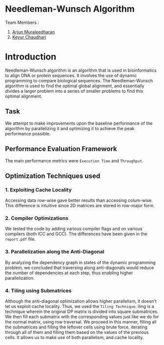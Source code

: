 # Needleman-Wunsch Algorithm

Team Members :

1. <a href="https://github.com/coniferousdyer">Arjun Muraleedharan</a>
2. <a href="https://github.com/keyurchd11">Keyur Chaudhari</a>

# Introduction

Needleman-Wunsch algorithm is an algorithm that is used in bioinformatics to align DNA or protein sequences. It involves the use of dynamic programming to compare biological sequences. The Needleman-Wunsch algorithm is used to find the optimal global alignment, and essentially divides a larger problem into a series of smaller problems to find this optimal alignment.

## Task

We attempt to make improvements upon the baseline performance of the algorithm by parallelizing it and optimizing it to achieve the peak performance possible.

## Performance Evaluation Framework

The main performance metrics were ``Execution Time`` and ``Throughput``.

## Optimization Techniques used

### 1. Exploiting Cache Locality

Accessing data row-wise gave better results than accessing colum-wise. This difference is intuitive since 2D matrices are stored in row-major form.

### 2. Compiler Optimizations

We tested the code by adding various compiler flags and on various compilers (both ICC and GCC). The differences have been given in the ``report.pdf`` file.

### 3. Parallelization along the Anti-Diagonal

By analyzing the dependency graph in states of the dynamic programming problem, we concluded that traversing along anti-diagonals would reduce the number of dependencies at each step, thus enabling higher parallelization.

### 4. Tiling using Submatrices

Although the anti-diagonal optimization allows higher parallelism, it doesn't let us exploit cache locality. Thus, we used the ``Tiling Technique``. iling is a technique wherein the original DP matrix is divided into square submatrices. We then fill each submatrix with the corresponding values just like we do for the normal matrix, using row traversal. We proceed in this manner, filling all the submatrices and filling the leftover cells using brute force, iterating through all of them and filling them based on the values of the previous cells. It allows us to make use of both parallelism, and cache locality.
